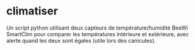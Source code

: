 # climatiser
Un script python utilisant deux capteurs de température/humidité BeeWi SmartClim pour comparer les températures intérieure et extérieure, avec alerte quand les deux sont égales (utile lors des canicules).

